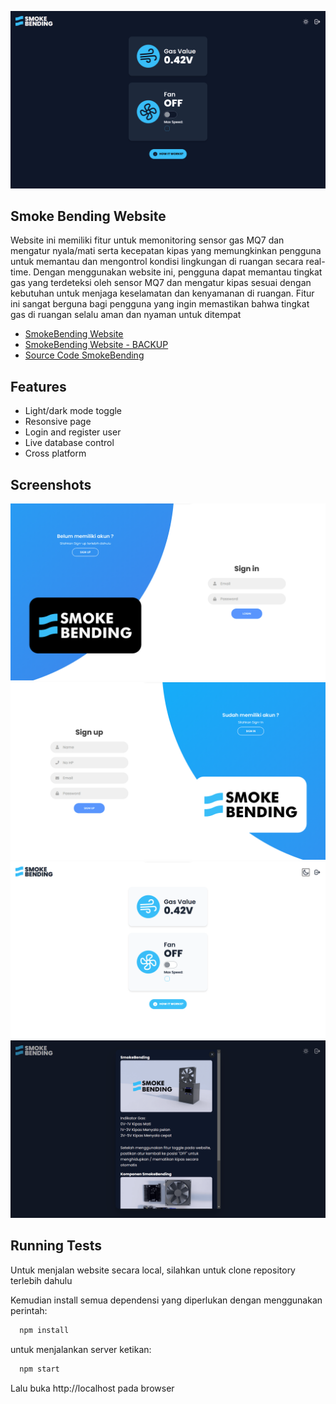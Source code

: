 ![Logo](https://github.com/Arcfoz/SmokeBending-Website/blob/main/Screenshot%20Website/darkmode.png?raw=true)

## Smoke Bending Website

Website ini memiliki fitur untuk memonitoring sensor gas MQ7 dan mengatur nyala/mati serta kecepatan kipas yang memungkinkan pengguna untuk memantau dan mengontrol kondisi lingkungan di ruangan secara real-time. Dengan menggunakan website ini, pengguna dapat memantau tingkat gas yang terdeteksi oleh sensor MQ7 dan mengatur kipas sesuai dengan kebutuhan untuk menjaga keselamatan dan kenyamanan di ruangan. Fitur ini sangat berguna bagi pengguna yang ingin memastikan bahwa tingkat gas di ruangan selalu aman dan nyaman untuk ditempat

- [SmokeBending Website](https://smokebending.up.railway.app/)
- [SmokeBending Website - BACKUP](https://smokebending.cyclic.app/)
- [Source Code SmokeBending](https://github.com/Arcfoz/SmokeBending)

## Features

- Light/dark mode toggle
- Resonsive page
- Login and register user
- Live database control
- Cross platform

## Screenshots

![App Screenshot](https://github.com/Arcfoz/SmokeBending-Website/blob/main/Screenshot%20Website/login.png?raw=true)
![App Screenshot](https://github.com/Arcfoz/SmokeBending-Website/blob/main/Screenshot%20Website/register.png?raw=true)
![App Screenshot](https://github.com/Arcfoz/SmokeBending-Website/blob/main/Screenshot%20Website/lightmode.png?raw=true)
![App Screenshot](https://github.com/Arcfoz/SmokeBending-Website/blob/main/Screenshot%20Website/instruction.png?raw=true)

## Running Tests

Untuk menjalan website secara local, silahkan untuk clone repository terlebih dahulu

Kemudian install semua dependensi yang diperlukan dengan menggunakan perintah:

```bash
  npm install
```

untuk menjalankan server ketikan:

```bash
  npm start
```

Lalu buka http://localhost pada browser
